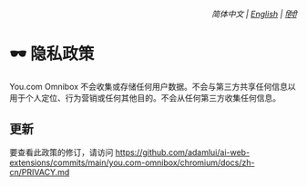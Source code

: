 <div align="right">
    <h6>
        <picture>
            <source type="image/svg+xml" media="(prefers-color-scheme: dark)" srcset="https://assets.youomnibox.com/images/icons/earth/white/icon32.svg">
            <img height=14 src="https://assets.youomnibox.com/images/icons/earth/black/icon32.svg">
        </picture>
        &nbsp;简体中文 |
        <a href="../PRIVACY.md">English</a> |
        <a href="../hi/PRIVACY.md">हिंदी</a>
    </h6>
</div>

# 🕶️ 隐私政策

You.com Omnibox 不会收集或存储任何用户数据。不会与第三方共享任何信息以用于个人定位、行为营销或任何其他目的。不会从任何第三方收集任何信息。

## 更新

要查看此政策的修订，请访问 https://github.com/adamlui/ai-web-extensions/commits/main/you.com-omnibox/chromium/docs/zh-cn/PRIVACY.md
